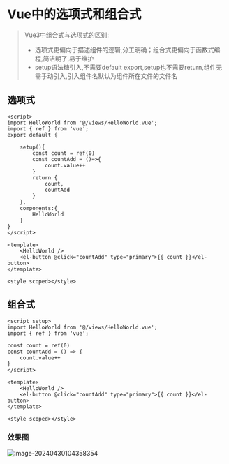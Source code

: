 # Vue中的选项式和组合式



> Vue3中组合式与选项式的区别:
>
> - 选项式更偏向于描述组件的逻辑,分工明确；组合式更偏向于函数式编程,简洁明了,易于维护
> - setup语法糖引入,不需要default export,setup也不需要return,组件无需手动引入,引入组件名默认为组件所在文件的文件名



## 选项式

```vue
<script>
import HelloWorld from '@/views/HelloWorld.vue';
import { ref } from 'vue';
export default {

    setup(){
        const count = ref(0)
        const countAdd = ()=>{
            count.value++
        }
        return {
            count,
            countAdd
        }
    },
    components:{
        HelloWorld
    }
}
</script>

<template>
    <HelloWorld />
    <el-button @click="countAdd" type="primary">{{ count }}</el-button>
</template>

<style scoped></style>
```



## 组合式

```vue
<script setup>
import HelloWorld from '@/views/HelloWorld.vue';
import { ref } from 'vue';

const count = ref(0)
const countAdd = () => {
    count.value++
}
</script>

<template>
    <HelloWorld />
    <el-button @click="countAdd" type="primary">{{ count }}</el-button>
</template>

<style scoped></style>
```



### 效果图





![image-20240430104358354](https://gitee.com/pan-zhi_jian/cloud-imgs/raw/master/img/image-20240430104358354.png)
